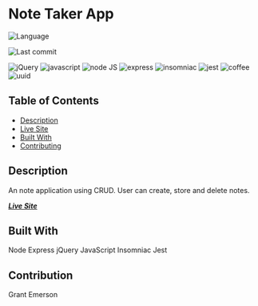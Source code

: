 # Note Taker App

![Language](https://img.shields.io/github/languages/top/nosremetnarg/noteTaker)

![Last commit](https://img.shields.io/github/last-commit/nosremetnarg/noteTaker)

![jQuery](https://img.shields.io/badge/-jQuery-brightgreen) ![javascript](https://img.shields.io/badge/-javascript-green) ![node JS](https://img.shields.io/badge/-nodeJS-yellowgreen) ![express](https://img.shields.io/badge/-express-blue)
![insomniac](https://img.shields.io/badge/-insomniac-yellow) ![jest](https://img.shields.io/badge/-jest-yellow) ![coffee](https://img.shields.io/badge/-coffee-red) ![uuid](https://img.shields.io/badge/-uuid-blue)

## Table of Contents
  - [Description](#description)
  - [Live Site](#live-site)
  - [Built With](#built-with)
  - [Contributing](#contribution)

## Description

An note application using CRUD. User can create, store and delete notes.

***[Live Site](https://frozen-inlet-63653.herokuapp.com/)***

## Built With

Node
Express
jQuery
JavaScript
Insomniac
Jest

## Contribution

Grant Emerson


